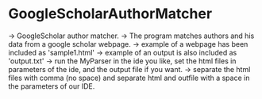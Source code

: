 # GoogleScholarAuthorMatcher
-> GoogleScholar author matcher.
-> The program matches authors and his data from a google scholar webpage. 
-> example of a webpage has been included as 'sample1.html'
-> example of an output is also included as 'output.txt'
-> run the MyParser in the ide you like, set the html files in parameters of the ide, and the output file if you want.
-> separate the html files with comma (no space) and separate html and outfile with a space in the parameters of our IDE.

